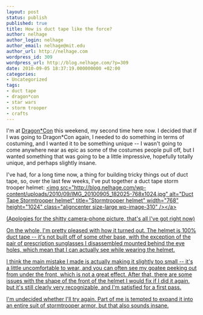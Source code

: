 ```yaml
---
layout: post
status: publish
published: true
title: How is duct tape like the force?
author: nelhage
author_login: nelhage
author_email: nelhage@mit.edu
author_url: http://nelhage.com
wordpress_id: 309
wordpress_url: http://blog.nelhage.com/?p=309
date: 2010-09-05 18:37:19.000000000 +02:00
categories:
- Uncategorized
tags:
- duct tape
- dragon*con
- star wars
- storm trooper
- crafts
---
```

I'm at [Dragon*Con][dragoncon] this weekend, my second time here now. I decided that if I was going to Dragon*Con again, I needed to do something in terms of costuming, and I wanted it to be something unique -- I wasn't going to come anywhere near as epic as some of the costumes people pull off, but I wanted something that was going to be a little impressive, hopefully totally unique, and perhaps slightly insane.

I've had, for a long time now, a thing for building tricky things out of duct tape, so, over the last few weeks, I've put together a duct tape storm trooper helmet:
<a href="http:&#47;&#47;blog.nelhage.com&#47;wp-content&#47;uploads&#47;2010&#47;09&#47;duct-tape-helm.jpg"><img src="http:&#47;&#47;blog.nelhage.com&#47;wp-content&#47;uploads&#47;2010&#47;09&#47;IMG_20100905_182025-768x1024.jpg" alt="Duct Tape Stormtrooper helmet" title="Stormtrooper helmet" width="768" height="1024" class="aligncenter size-large wp-image-310" &#47;><&#47;a>

(Apologies for the shitty camera-phone picture, that's all I've got right now)

On the whole, I'm pretty pleased with how it turned out. The helmet is 100% duct tape -- it's not built off of some other base, with the exception of the pair of prescription sunglasses I disassembled mounted behind the eye holes, which mean that I can actually see while wearing the helmet.

I think the main mistake I made is actually making it slightly too small -- it's a little uncomfortable to wear, and you can often see my goatee peeking out from under the front, which is not a great effect. After that, there are some issues with the shape of the front of the helmet I would fix if I did it again, but it's still clearly very recognizable, and I'm satisfied for a first pass.

I'm undecided whether I'll try again. Part of me is tempted to expand it into an entire suit of stormtrooper armor, but that also sounds insane.

[dragoncon]: http:&#47;&#47;www.dragoncon.org&#47;
